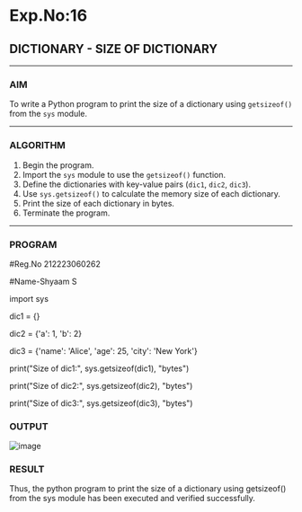 # Exp.No:16  
## DICTIONARY - SIZE OF DICTIONARY

---

### AIM  
To write a Python program to print the size of a dictionary using `getsizeof()` from the `sys` module.

---

### ALGORITHM

1. Begin the program.  
2. Import the `sys` module to use the `getsizeof()` function.  
3. Define the dictionaries with key-value pairs (`dic1`, `dic2`, `dic3`).  
4. Use `sys.getsizeof()` to calculate the memory size of each dictionary.  
5. Print the size of each dictionary in bytes.  
6. Terminate the program.

---

### PROGRAM


#Reg.No 212223060262

#Name-Shyaam S

import sys


dic1 = {}

dic2 = {'a': 1, 'b': 2}

dic3 = {'name': 'Alice', 'age': 25, 'city': 'New York'}

print("Size of dic1:", sys.getsizeof(dic1), "bytes")

print("Size of dic2:", sys.getsizeof(dic2), "bytes")

print("Size of dic3:", sys.getsizeof(dic3), "bytes")





### OUTPUT

![image](https://github.com/user-attachments/assets/a220e56b-588f-4cc9-9447-8231e25640bd)

### RESULT
Thus, the python program to print the size of a dictionary using getsizeof() from the sys module has been executed and verified successfully.
